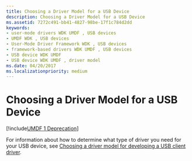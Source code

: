 ```yaml
---
title: Choosing a Driver Model for a USB Device
description: Choosing a Driver Model for a USB Device
ms.assetid: 7272c491-bb41-4827-98be-17f1c784d2dd
keywords:
- user-mode drivers WDK UMDF , USB devices
- UMDF WDK , USB devices
- User-Mode Driver Framework WDK , USB devices
- framework-based drivers WDK UMDF , USB devices
- USB device WDK UMDF
- USB device WDK UMDF , driver model
ms.date: 04/20/2017
ms.localizationpriority: medium
---
```


# Choosing a Driver Model for a USB Device

[!include[UMDF 1 Deprecation](../umdf-1-deprecation.md)]

For information about how to determine what type of driver you need for your USB device, see [Choosing a driver model for developing a USB client driver](https://docs.microsoft.com/windows-hardware/drivers/ddi/index).

 

 





